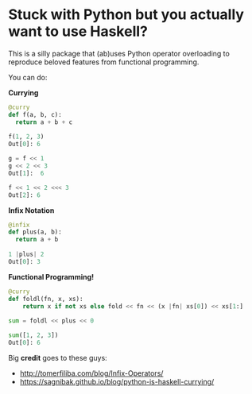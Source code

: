 # Stuck with Python but you actually want to use Haskell?

This is a silly package that (ab)uses Python operator overloading to reproduce beloved features from functional programming.

You can do:

**Currying**

```python
@curry
def f(a, b, c):
  return a + b + c
  
f(1, 2, 3)
Out[0]: 6

g = f << 1
g << 2 << 3
Out[1]:  6

f << 1 << 2 <<< 3
Out[2]: 6
```

**Infix Notation**

```python
@infix
def plus(a, b):
  return a + b
  
1 |plus| 2
Out[0]: 3
```

**Functional Programming!**


```python
@curry
def foldl(fn, x, xs):
    return x if not xs else fold << fn << (x |fn| xs[0]) << xs[1:]
    
sum = foldl << plus << 0

sum([1, 2, 3])
Out[0]: 6
```

Big **credit** goes to these guys:
- http://tomerfiliba.com/blog/Infix-Operators/
- https://sagnibak.github.io/blog/python-is-haskell-currying/

